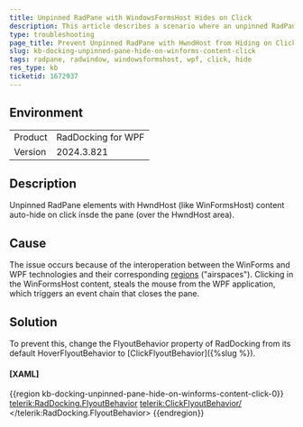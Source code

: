 ```yaml
---
title: Unpinned RadPane with WindowsFormsHost Hides on Click
description: This article describes a scenario where an unpinned RadPane containing a HwndHost content (like WinForms view) auto-hides when clicked, and provides a solution to prevent this behavior.
type: troubleshooting
page_title: Prevent Unpinned RadPane with HwndHost from Hiding on Click in WPF
slug: kb-docking-unpinned-pane-hide-on-winforms-content-click
tags: radpane, radwindow, windowsformshost, wpf, click, hide
res_type: kb
ticketid: 1672937
---
```


## Environment

<table>
<tbody>
<tr>
<td>Product</td>
<td>RadDocking for WPF</td>
</tr>
<tr>
<td>Version</td>
<td>2024.3.821</td>
</tr>
</tbody>
</table>

## Description

Unpinned RadPane elements with HwndHost (like WinFormsHost) content auto-hide on click insde the pane (over the HwndHost area).

## Cause

The issue occurs because of the interoperation between the WinForms and WPF technologies and their corresponding [regions](https://learn.microsoft.com/en-us/dotnet/desktop/wpf/advanced/technology-regions-overview?view=netframeworkdesktop-4.8) ("airspaces"). Clicking in the WinFormsHost content, steals the mouse from the WPF application, which triggers an event chain that closes the pane.

## Solution

To prevent this, change the FlyoutBehavior property of RadDocking from its default HoverFlyoutBehavior to [ClickFlyoutBehavior]({%slug %}).

#### __[XAML]__
{{region kb-docking-unpinned-pane-hide-on-winforms-content-click-0}}
	<telerik:RadDocking.FlyoutBehavior>
		<telerik:ClickFlyoutBehavior/>
	</telerik:RadDocking.FlyoutBehavior>
{{endregion}}


